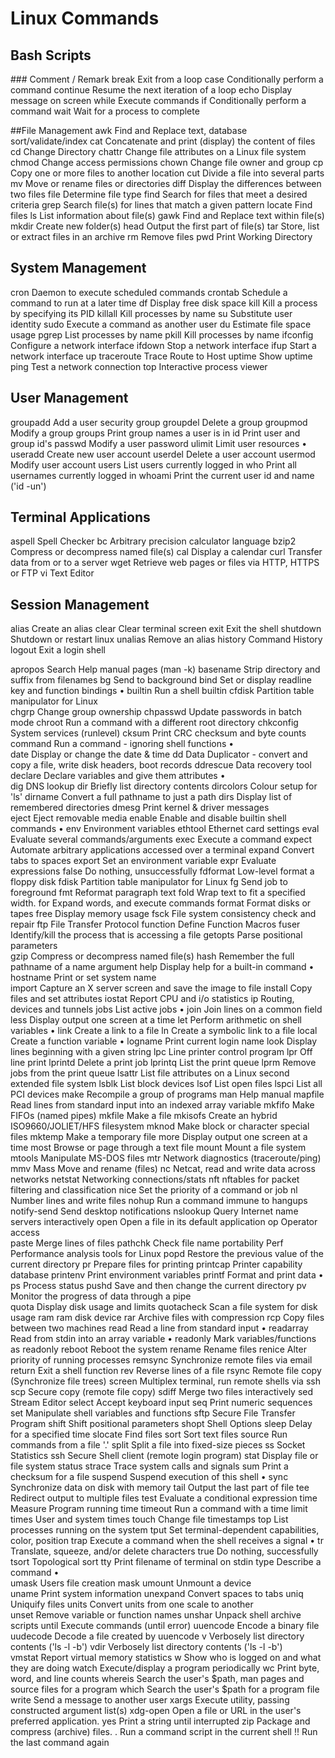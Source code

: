 # Linux Commands

## Bash Scripts
\###      Comment / Remark
break    Exit from a loop
case     Conditionally perform a command
continue Resume the next iteration of a loop
echo     Display message on screen 
while    Execute commands
if       Conditionally perform a command
wait     Wait for a process to complete 

##File Management
awk      Find and Replace text, database sort/validate/index
cat      Concatenate and print (display) the content of files
cd       Change Directory
chattr   Change file attributes on a Linux file system 
chmod    Change access permissions
chown    Change file owner and group
cp       Copy one or more files to another location
cut      Divide a file into several parts
mv       Move or rename files or directories
diff     Display the differences between two files
file     Determine file type
find     Search for files that meet a desired criteria
grep     Search file(s) for lines that match a given pattern
locate   Find files
ls       List information about file(s)
gawk     Find and Replace text within file(s)
mkdir    Create new folder(s)
head     Output the first part of file(s)
tar      Store, list or extract files in an archive
rm       Remove files
pwd      Print Working Directory

## System Management
cron     Daemon to execute scheduled commands
crontab  Schedule a command to run at a later time
df       Display free disk space
kill     Kill a process by specifying its PID
killall  Kill processes by name
su       Substitute user identity
sudo     Execute a command as another user
du       Estimate file space usage
pgrep    List processes by name
pkill    Kill processes by name
ifconfig Configure a network interface
ifdown   Stop a network interface 
ifup     Start a network interface up
traceroute Trace Route to Host
uptime   Show uptime
ping     Test a network connection
top     Interactive process viewer

## User Management
groupadd Add a user security group
groupdel Delete a group
groupmod Modify a group
groups   Print group names a user is in
id       Print user and group id's
passwd   Modify a user password
ulimit   Limit user resources •
useradd  Create new user account
userdel  Delete a user account
usermod  Modify user account
users    List users currently logged in
who      Print all usernames currently logged in
whoami   Print the current user id and name ('id -un')

## Terminal Applications
aspell   Spell Checker
bc       Arbitrary precision calculator language 
bzip2    Compress or decompress named file(s)
cal      Display a calendar
curl     Transfer data  from or to a server
wget     Retrieve web pages or files via HTTP, HTTPS or FTP
vi       Text Editor

## Session Management
alias    Create an alias 
clear    Clear terminal screen
exit     Exit the shell
shutdown Shutdown or restart linux
unalias  Remove an alias 
history  Command History
logout   Exit a login shell 

apropos  Search Help manual pages (man -k)
basename Strip directory and suffix from filenames
bg       Send to background
bind     Set or display readline key and function bindings •
builtin  Run a shell builtin 
cfdisk   Partition table manipulator for Linux  
chgrp    Change group ownership
chpasswd Update passwords in batch mode
chroot   Run a command with a different root directory
chkconfig System services (runlevel)
cksum    Print CRC checksum and byte counts  
command  Run a command - ignoring shell functions •     
date     Display or change the date & time 
dd       Data Duplicator - convert and copy a file, write disk headers, boot records
ddrescue Data recovery tool
declare  Declare variables and give them attributes •  
dig      DNS lookup
dir      Briefly list directory contents
dircolors Colour setup for 'ls'
dirname  Convert a full pathname to just a path
dirs     Display list of remembered directories
dmesg    Print kernel & driver messages   
eject    Eject removable media
enable   Enable and disable builtin shell commands •
env      Environment variables
ethtool  Ethernet card settings
eval     Evaluate several commands/arguments
exec     Execute a command
expect   Automate arbitrary applications accessed over a terminal
expand   Convert tabs to spaces
export   Set an environment variable
expr     Evaluate expressions
false    Do nothing, unsuccessfully
fdformat Low-level format a floppy disk
fdisk    Partition table manipulator for Linux
fg       Send job to foreground 
fmt      Reformat paragraph text
fold     Wrap text to fit a specified width.
for      Expand words, and execute commands
format   Format disks or tapes
free     Display memory usage
fsck     File system consistency check and repair
ftp      File Transfer Protocol
function Define Function Macros
fuser    Identify/kill the process that is accessing a file
getopts  Parse positional parameters  
gzip     Compress or decompress named file(s)
hash     Remember the full pathname of a name argument
help     Display help for a built-in command • 
hostname Print or set system name    
import   Capture an X server screen and save the image to file
install  Copy files and set attributes
iostat   Report CPU and i/o statistics
ip       Routing, devices and tunnels
jobs     List active jobs •
join     Join lines on a common field
less     Display output one screen at a time
let      Perform arithmetic on shell variables •
link     Create a link to a file 
ln       Create a symbolic link to a file
local    Create a function variable •
logname  Print current login name
look     Display lines beginning with a given string
lpc      Line printer control program
lpr      Off line print
lprintd  Delete a print job
lprintq  List the print queue
lprm     Remove jobs from the print queue
lsattr   List file attributes on a Linux second extended file system
lsblk    List block devices
lsof     List open files
lspci    List all PCI devices
make     Recompile a group of programs
man      Help manual
mapfile  Read lines from standard input into an indexed array variable
mkfifo   Make FIFOs (named pipes)
mkfile   Make a file
mkisofs  Create an hybrid ISO9660/JOLIET/HFS filesystem
mknod    Make block or character special files
mktemp   Make a temporary file
more     Display output one screen at a time
most     Browse or page through a text file
mount    Mount a file system
mtools   Manipulate MS-DOS files
mtr      Network diagnostics (traceroute/ping) 
mmv      Mass Move and rename (files)
nc       Netcat, read and write data across networks
netstat  Networking connections/stats
nft      nftables for packet filtering and classification
nice     Set the priority of a command or job
nl       Number lines and write files
nohup    Run a command immune to hangups
notify-send  Send desktop notifications
nslookup Query Internet name servers interactively
open     Open a file in its default application
op       Operator access   
paste    Merge lines of files
pathchk  Check file name portability
Perf     Performance analysis tools for Linux 
popd     Restore the previous value of the current directory
pr       Prepare files for printing
printcap Printer capability database
printenv Print environment variables
printf   Format and print data •
ps       Process status
pushd    Save and then change the current directory
pv       Monitor the progress of data through a pipe  
quota    Display disk usage and limits
quotacheck Scan a file system for disk usage
ram      ram disk device
rar      Archive files with compression
rcp      Copy files between two machines
read     Read a line from standard input •
readarray Read from stdin into an array variable •
readonly Mark variables/functions as readonly
reboot   Reboot the system
rename   Rename files
renice   Alter priority of running processes 
remsync  Synchronize remote files via email
return   Exit a shell function
rev      Reverse lines of a file
rsync    Remote file copy (Synchronize file trees)
screen   Multiplex terminal, run remote shells via ssh
scp      Secure copy (remote file copy)
sdiff    Merge two files interactively
sed      Stream Editor
select   Accept keyboard input
seq      Print numeric sequences
set      Manipulate shell variables and functions
sftp     Secure File Transfer Program
shift    Shift positional parameters
shopt    Shell Options
sleep    Delay for a specified time
slocate  Find files
sort     Sort text files
source   Run commands from a file '.'
split    Split a file into fixed-size pieces
ss       Socket Statistics
ssh      Secure Shell client (remote login program)
stat     Display file or file system status 
strace   Trace system calls and signals
sum      Print a checksum for a file
suspend  Suspend execution of this shell •
sync     Synchronize data on disk with memory
tail     Output the last part of file
tee      Redirect output to multiple files
test     Evaluate a conditional expression
time     Measure Program running time
timeout  Run a command with a time limit
times    User and system times
touch    Change file timestamps
top      List processes running on the system
tput     Set terminal-dependent capabilities, color, position
trap      Execute a command when the shell receives a signal •
tr       Translate, squeeze, and/or delete characters
true     Do nothing, successfully
tsort    Topological sort
tty      Print filename of terminal on stdin
type     Describe a command •  
umask    Users file creation mask
umount   Unmount a device  
uname    Print system information
unexpand Convert spaces to tabs
uniq     Uniquify files
units    Convert units from one scale to another  
unset    Remove variable or function names
unshar   Unpack shell archive scripts
until    Execute commands (until error)
uuencode Encode a binary file
uudecode Decode a file created by uuencode
v        Verbosely list directory contents ('ls -l -b')
vdir     Verbosely list directory contents ('ls -l -b')  
vmstat   Report virtual memory statistics
w        Show who is logged on and what they are doing
watch    Execute/display a program periodically
wc       Print byte, word, and line counts
whereis  Search the user's $path, man pages and source files for a program
which    Search the user's $path for a program file
write    Send a message to another user 
xargs    Execute utility, passing constructed argument list(s)
xdg-open Open a file or URL in the user's preferred application.
yes      Print a string until interrupted
zip      Package and compress (archive) files.
.        Run a command script in the current shell
!!       Run the last command again
